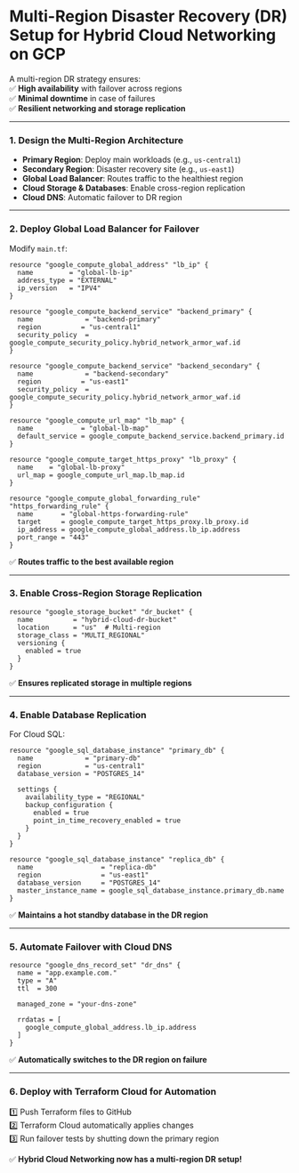 # **Multi-Region Disaster Recovery (DR) Setup for Hybrid Cloud Networking on GCP**  

A multi-region DR strategy ensures:  
✅ **High availability** with failover across regions  
✅ **Minimal downtime** in case of failures  
✅ **Resilient networking and storage replication**  

---

### **1. Design the Multi-Region Architecture**  
- **Primary Region**: Deploy main workloads (e.g., `us-central1`)  
- **Secondary Region**: Disaster recovery site (e.g., `us-east1`)  
- **Global Load Balancer**: Routes traffic to the healthiest region  
- **Cloud Storage & Databases**: Enable cross-region replication  
- **Cloud DNS**: Automatic failover to DR region  

---

### **2. Deploy Global Load Balancer for Failover**  
Modify `main.tf`:  
```hcl
resource "google_compute_global_address" "lb_ip" {
  name         = "global-lb-ip"
  address_type = "EXTERNAL"
  ip_version   = "IPV4"
}

resource "google_compute_backend_service" "backend_primary" {
  name             = "backend-primary"
  region          = "us-central1"
  security_policy  = google_compute_security_policy.hybrid_network_armor_waf.id
}

resource "google_compute_backend_service" "backend_secondary" {
  name             = "backend-secondary"
  region          = "us-east1"
  security_policy  = google_compute_security_policy.hybrid_network_armor_waf.id
}

resource "google_compute_url_map" "lb_map" {
  name            = "global-lb-map"
  default_service = google_compute_backend_service.backend_primary.id
}

resource "google_compute_target_https_proxy" "lb_proxy" {
  name    = "global-lb-proxy"
  url_map = google_compute_url_map.lb_map.id
}

resource "google_compute_global_forwarding_rule" "https_forwarding_rule" {
  name       = "global-https-forwarding-rule"
  target     = google_compute_target_https_proxy.lb_proxy.id
  ip_address = google_compute_global_address.lb_ip.address
  port_range = "443"
}
```
✅ **Routes traffic to the best available region**  

---

### **3. Enable Cross-Region Storage Replication**  
```hcl
resource "google_storage_bucket" "dr_bucket" {
  name          = "hybrid-cloud-dr-bucket"
  location      = "us"  # Multi-region
  storage_class = "MULTI_REGIONAL"
  versioning {
    enabled = true
  }
}
```
✅ **Ensures replicated storage in multiple regions**  

---

### **4. Enable Database Replication**  
For Cloud SQL:  
```hcl
resource "google_sql_database_instance" "primary_db" {
  name             = "primary-db"
  region           = "us-central1"
  database_version = "POSTGRES_14"

  settings {
    availability_type = "REGIONAL"
    backup_configuration {
      enabled = true
      point_in_time_recovery_enabled = true
    }
  }
}

resource "google_sql_database_instance" "replica_db" {
  name                 = "replica-db"
  region               = "us-east1"
  database_version     = "POSTGRES_14"
  master_instance_name = google_sql_database_instance.primary_db.name
}
```
✅ **Maintains a hot standby database in the DR region**  

---

### **5. Automate Failover with Cloud DNS**  
```hcl
resource "google_dns_record_set" "dr_dns" {
  name = "app.example.com."
  type = "A"
  ttl  = 300

  managed_zone = "your-dns-zone"

  rrdatas = [
    google_compute_global_address.lb_ip.address
  ]
}
```
✅ **Automatically switches to the DR region on failure**  

---

### **6. Deploy with Terraform Cloud for Automation**  
1️⃣ Push Terraform files to GitHub  
2️⃣ Terraform Cloud automatically applies changes  
3️⃣ Run failover tests by shutting down the primary region  

✅ **Hybrid Cloud Networking now has a multi-region DR setup!**
